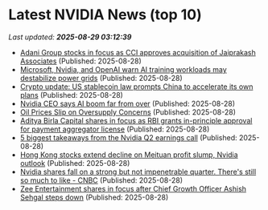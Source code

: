 # Latest NVIDIA News (top 10)
_Last updated: **2025-08-29 03:12:39**_

- [Adani Group stocks in focus as CCI approves acquisition of Jaiprakash Associates](https://economictimes.indiatimes.com/markets/stocks/news/adani-group-stocks-in-focus-as-cci-approves-acquisition-of-jaiprakash-associates/articleshow/123554802.cms) (Published: 2025-08-28)
- [Microsoft, Nvidia, and OpenAI warn AI training workloads may destabilize power grids](https://www.digitimes.com/news/a20250827PD207/microsoft-openai-nvidia-training-data.html) (Published: 2025-08-28)
- [Crypto update: US stablecoin law prompts China to accelerate its own plans](https://coinjournal.net/news/us-stablecoin-law-prompts-china-to-accelerate-its-own-plans/) (Published: 2025-08-28)
- [Nvidia CEO says AI boom far from over](https://www.livemint.com/companies/company-results/nvidia-ceo-says-ai-boom-far-from-over-11756350121004.html) (Published: 2025-08-28)
- [Oil Prices Slip on Oversupply Concerns](https://oilprice.com/Latest-Energy-News/World-News/Oil-Prices-Slip-on-Oversupply-Concerns.html) (Published: 2025-08-28)
- [Aditya Birla Capital shares in focus as RBI grants in-principle approval for payment aggregator license](https://economictimes.indiatimes.com/markets/stocks/news/aditya-birla-capital-shares-in-focus-as-rbi-grants-in-principle-approval-for-payment-aggregator-license/articleshow/123554613.cms) (Published: 2025-08-28)
- [5 biggest takeaways from the Nvidia Q2 earnings call](https://www.businessinsider.com/biggest-takeaways-from-the-nvidia-second-quarter-earnings-call-2025-8) (Published: 2025-08-28)
- [Hong Kong stocks extend decline on Meituan profit slump, Nvidia outlook](https://biztoc.com/x/33aa39e6ec850cfb) (Published: 2025-08-28)
- [Nvidia shares fall on a strong but not impenetrable quarter. There's still so much to like - CNBC](https://slashdot.org/firehose.pl?op=view&amp;id=178900756) (Published: 2025-08-28)
- [Zee Entertainment shares in focus after Chief Growth Officer Ashish Sehgal steps down](https://economictimes.indiatimes.com/markets/stocks/news/zee-entertainment-shares-in-focus-after-chief-growth-officer-ashish-sehgal-steps-down/articleshow/123554370.cms) (Published: 2025-08-28)
